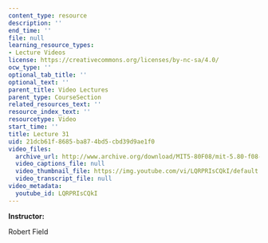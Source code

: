 ```yaml
---
content_type: resource
description: ''
end_time: ''
file: null
learning_resource_types:
- Lecture Videos
license: https://creativecommons.org/licenses/by-nc-sa/4.0/
ocw_type: ''
optional_tab_title: ''
optional_text: ''
parent_title: Video Lectures
parent_type: CourseSection
related_resources_text: ''
resource_index_text: ''
resourcetype: Video
start_time: ''
title: Lecture 31
uid: 21dcb61f-8685-ba87-4bd5-cbd39d9ae1f0
video_files:
  archive_url: http://www.archive.org/download/MIT5-80F08/mit-5.80-f08-lec31_300k.mp4
  video_captions_file: null
  video_thumbnail_file: https://img.youtube.com/vi/LQRPRIsCQkI/default.jpg
  video_transcript_file: null
video_metadata:
  youtube_id: LQRPRIsCQkI
---
```


**Instructor:**

Robert Field

